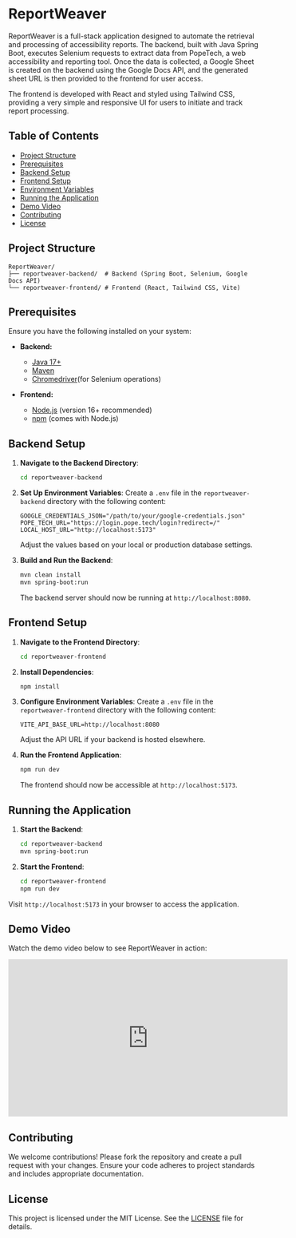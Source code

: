 # ReportWeaver

ReportWeaver is a full-stack application designed to automate the retrieval and processing of accessibility reports. The backend, built with Java Spring Boot, executes Selenium requests to extract data from PopeTech, a web accessibility and reporting tool. Once the data is collected, a Google Sheet is created on the backend using the Google Docs API, and the generated sheet URL is then provided to the frontend for user access.

The frontend is developed with React and styled using Tailwind CSS, providing a very simple and responsive UI for users to initiate and track report processing.
## Table of Contents

- [Project Structure](#project-structure)
- [Prerequisites](#prerequisites)
- [Backend Setup](#backend-setup)
- [Frontend Setup](#frontend-setup)
- [Environment Variables](#environment-variables)
- [Running the Application](#running-the-application)
- [Demo Video](#demo-video)
- [Contributing](#contributing)
- [License](#license)

## Project Structure

```
ReportWeaver/
├── reportweaver-backend/  # Backend (Spring Boot, Selenium, Google Docs API)
└── reportweaver-frontend/ # Frontend (React, Tailwind CSS, Vite)
```

## Prerequisites

Ensure you have the following installed on your system:

- **Backend:**
  - [Java 17+](https://adoptopenjdk.net/)
  - [Maven](https://maven.apache.org/)
  - [Chromedriver](https://developer.chrome.com/docs/chromedriver/)(for Selenium operations)

- **Frontend:**
  - [Node.js](https://nodejs.org/) (version 16+ recommended)
  - [npm](https://www.npmjs.com/) (comes with Node.js)

## Backend Setup

1. **Navigate to the Backend Directory**:
   ```sh
   cd reportweaver-backend
   ```

2. **Set Up Environment Variables**:
   Create a `.env` file in the `reportweaver-backend` directory with the following content:
   ```env
   GOOGLE_CREDENTIALS_JSON="/path/to/your/google-credentials.json"
   POPE_TECH_URL="https://login.pope.tech/login?redirect=/"
   LOCAL_HOST_URL="http://localhost:5173"
   ```
   Adjust the values based on your local or production database settings.

3. **Build and Run the Backend**:
   ```sh
   mvn clean install
   mvn spring-boot:run
   ```
   The backend server should now be running at `http://localhost:8080`.

## Frontend Setup

1. **Navigate to the Frontend Directory**:
   ```sh
   cd reportweaver-frontend
   ```

2. **Install Dependencies**:
   ```sh
   npm install
   ```

3. **Configure Environment Variables**:
   Create a `.env` file in the `reportweaver-frontend` directory with the following content:
   ```env
   VITE_API_BASE_URL=http://localhost:8080
   ```
   Adjust the API URL if your backend is hosted elsewhere.

4. **Run the Frontend Application**:
   ```sh
   npm run dev
   ```
   The frontend should now be accessible at `http://localhost:5173`.

## Running the Application

1. **Start the Backend**:
   ```sh
   cd reportweaver-backend
   mvn spring-boot:run
   ```

2. **Start the Frontend**:
   ```sh
   cd reportweaver-frontend
   npm run dev
   ```

Visit `http://localhost:5173` in your browser to access the application.

## Demo Video

Watch the demo video below to see ReportWeaver in action:

<iframe width="560" height="315" src="https://www.youtube.com/embed/5SJRLgQF17M" frameborder="0" allowfullscreen></iframe>

## Contributing

We welcome contributions! Please fork the repository and create a pull request with your changes. Ensure your code adheres to project standards and includes appropriate documentation.

## License

This project is licensed under the MIT License. See the [LICENSE](LICENSE) file for details.

